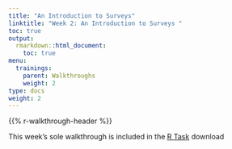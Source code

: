 ```yaml
---
title: "An Introduction to Surveys"
linktitle: "Week 2: An Introduction to Surveys "
toc: true
output:
  rmarkdown::html_document:
    toc: true
menu:
  trainings:
    parent: Walkthroughs
    weight: 2
type: docs
weight: 2
---
```


{{% r-walkthrough-header %}}

This week’s sole walkthrough is included in the [R Task](/modules/02-module/#r-task) download
